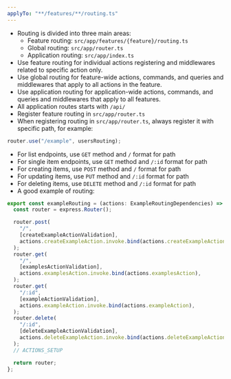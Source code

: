 ```yaml
---
applyTo: "**/features/**/routing.ts"
---
```


- Routing is divided into three main areas:
  - Feature routing: `src/app/features/{feature}/routing.ts`
  - Global routing: `src/app/router.ts`
  - Application routing: `src/app/index.ts`
- Use feature routing for individual actions registering and middlewares related to specific action only.
- Use global routing for feature-wide actions, commands, and queries and middlewares that apply to all actions in the feature.
- Use application routing for application-wide actions, commands, and queries and middlewares that apply to all features.
- All application routes starts with `/api/`
- Register feature routing in `src/app/router.ts` 
- When registering routing in `src/app/router.ts`, always register it with specific path, for example:
```typescript
router.use("/example", usersRouting);
```
- For list endpoints, use `GET` method and `/` format for path
- For single item endpoints, use `GET` method and `/:id` format for path
- For creating items, use `POST` method and `/` format for path
- For updating items, use `PUT` method and `/:id` format for path
- For deleting items, use `DELETE` method and `/:id` format for path
- A good example of routing:
```typescript
export const exampleRouting = (actions: ExampleRoutingDependencies) => {
  const router = express.Router();

  router.post(
    "/",
    [createExampleActionValidation],
    actions.createExampleAction.invoke.bind(actions.createExampleAction),
  );
  router.get(
    "/",
    [examplesActionValidation],
    actions.examplesAction.invoke.bind(actions.examplesAction),
  );
  router.get(
    "/:id",
    [exampleActionValidation],
    actions.exampleAction.invoke.bind(actions.exampleAction),
  );
  router.delete(
    "/:id",
    [deleteExampleActionValidation],
    actions.deleteExampleAction.invoke.bind(actions.deleteExampleAction),
  );
  // ACTIONS_SETUP

  return router;
};
```
